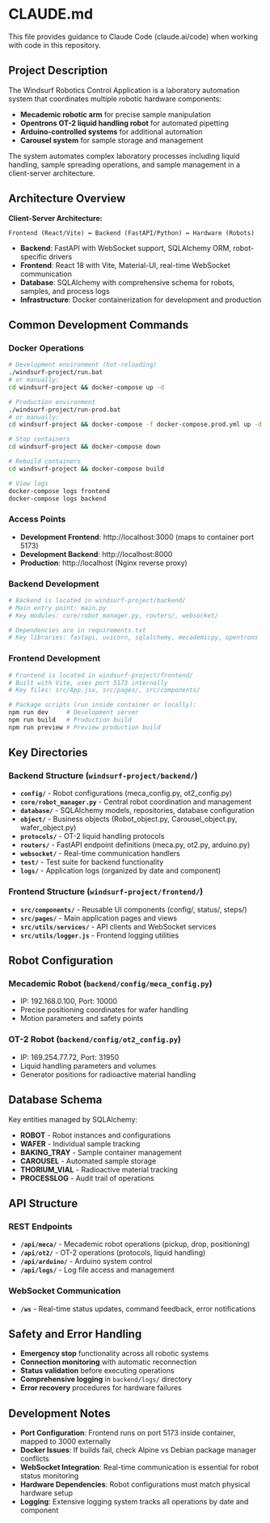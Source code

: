 # CLAUDE.md

This file provides guidance to Claude Code (claude.ai/code) when working with code in this repository.

## Project Description

The Windsurf Robotics Control Application is a laboratory automation system that coordinates multiple robotic hardware components:
- **Mecademic robotic arm** for precise sample manipulation
- **Opentrons OT-2 liquid handling robot** for automated pipetting
- **Arduino-controlled systems** for additional automation
- **Carousel system** for sample storage and management

The system automates complex laboratory processes including liquid handling, sample spreading operations, and sample management in a client-server architecture.

## Architecture Overview

**Client-Server Architecture:**
```
Frontend (React/Vite) ↔ Backend (FastAPI/Python) ↔ Hardware (Robots)
```

- **Backend**: FastAPI with WebSocket support, SQLAlchemy ORM, robot-specific drivers
- **Frontend**: React 18 with Vite, Material-UI, real-time WebSocket communication
- **Database**: SQLAlchemy with comprehensive schema for robots, samples, and process logs
- **Infrastructure**: Docker containerization for development and production

## Common Development Commands

### Docker Operations
```bash
# Development environment (hot-reloading)
./windsurf-project/run.bat
# or manually:
cd windsurf-project && docker-compose up -d

# Production environment  
./windsurf-project/run-prod.bat
# or manually:
cd windsurf-project && docker-compose -f docker-compose.prod.yml up -d

# Stop containers
cd windsurf-project && docker-compose down

# Rebuild containers
cd windsurf-project && docker-compose build

# View logs
docker-compose logs frontend
docker-compose logs backend
```

### Access Points
- **Development Frontend**: http://localhost:3000 (maps to container port 5173)
- **Development Backend**: http://localhost:8000
- **Production**: http://localhost (Nginx reverse proxy)

### Backend Development
```bash
# Backend is located in windsurf-project/backend/
# Main entry point: main.py
# Key modules: core/robot_manager.py, routers/, websocket/

# Dependencies are in requirements.txt
# Key libraries: fastapi, uvicorn, sqlalchemy, mecademicpy, opentrons
```

### Frontend Development  
```bash
# Frontend is located in windsurf-project/frontend/
# Built with Vite, uses port 5173 internally
# Key files: src/App.jsx, src/pages/, src/components/

# Package scripts (run inside container or locally):
npm run dev     # Development server
npm run build   # Production build
npm run preview # Preview production build
```

## Key Directories

### Backend Structure (`windsurf-project/backend/`)
- **`config/`** - Robot configurations (meca_config.py, ot2_config.py)
- **`core/robot_manager.py`** - Central robot coordination and management
- **`database/`** - SQLAlchemy models, repositories, database configuration
- **`object/`** - Business objects (Robot_object.py, Carousel_object.py, wafer_object.py)
- **`protocols/`** - OT-2 liquid handling protocols
- **`routers/`** - FastAPI endpoint definitions (meca.py, ot2.py, arduino.py)  
- **`websocket/`** - Real-time communication handlers
- **`test/`** - Test suite for backend functionality
- **`logs/`** - Application logs (organized by date and component)

### Frontend Structure (`windsurf-project/frontend/`)
- **`src/components/`** - Reusable UI components (config/, status/, steps/)
- **`src/pages/`** - Main application pages and views
- **`src/utils/services/`** - API clients and WebSocket services
- **`src/utils/logger.js`** - Frontend logging utilities

## Robot Configuration

### Mecademic Robot (`backend/config/meca_config.py`)
- IP: 192.168.0.100, Port: 10000
- Precise positioning coordinates for wafer handling
- Motion parameters and safety points

### OT-2 Robot (`backend/config/ot2_config.py`)  
- IP: 169.254.77.72, Port: 31950
- Liquid handling parameters and volumes
- Generator positions for radioactive material handling

## Database Schema

Key entities managed by SQLAlchemy:
- **ROBOT** - Robot instances and configurations
- **WAFER** - Individual sample tracking  
- **BAKING_TRAY** - Sample container management
- **CAROUSEL** - Automated sample storage
- **THORIUM_VIAL** - Radioactive material tracking
- **PROCESSLOG** - Audit trail of operations

## API Structure

### REST Endpoints
- **`/api/meca/`** - Mecademic robot operations (pickup, drop, positioning)
- **`/api/ot2/`** - OT-2 operations (protocols, liquid handling)
- **`/api/arduino/`** - Arduino system control
- **`/api/logs/`** - Log file access and management

### WebSocket Communication
- **`/ws`** - Real-time status updates, command feedback, error notifications

## Safety and Error Handling

- **Emergency stop** functionality across all robotic systems
- **Connection monitoring** with automatic reconnection
- **Status validation** before executing operations  
- **Comprehensive logging** in `backend/logs/` directory
- **Error recovery** procedures for hardware failures

## Development Notes

- **Port Configuration**: Frontend runs on port 5173 inside container, mapped to 3000 externally
- **Docker Issues**: If builds fail, check Alpine vs Debian package manager conflicts
- **WebSocket Integration**: Real-time communication is essential for robot status monitoring
- **Hardware Dependencies**: Robot configurations must match physical hardware setup
- **Logging**: Extensive logging system tracks all operations by date and component